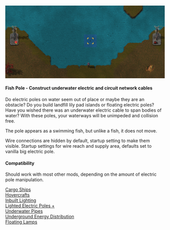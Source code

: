 ![Fish Pole](/underwater_wire.png)

#### Fish Pole - Construct underwater electric and circuit network cables

Do electric poles on water seem out of place or maybe they are an obstacle?
Do you build landfill lily pad islands or floating electric poles?
Have you wished there was an underwater electric cable to span bodies of water?
With these poles, your waterways will be unimpeded and collision free.

The pole appears as a swimming fish, but unlike a fish, it does not move.

Wire connections are hidden by default, startup setting to make them visible.
Startup settings for wire reach and supply area, defaults set to vanilla big electric pole.

#### Compatibility
Should work with most other mods, depending on the amount of electric pole manipulation.

[Cargo Ships](https://mods.factorio.com/mod/cargo-ships)  
[Hovercrafts](https://mods.factorio.com/mod/Hovercrafts)  
[Inbuilt Lighting](https://mods.factorio.com/mod/inbuilt_lighting)  
[Lighted Electric Poles +](https://mods.factorio.com/mod/LightedPolesPlus)  
[Underwater Pipes](https://mods.factorio.com/mod/underwater-pipes)  
[Underground Energy Distribution](https://mods.factorio.com/mod/underground-energy-distribution)  
[Floating Lamps](https://mods.factorio.com/mod/floating-lamps)
